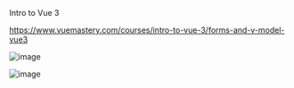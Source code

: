 Intro to Vue 3

https://www.vuemastery.com/courses/intro-to-vue-3/forms-and-v-model-vue3

![image](https://github.com/qaserge/vue-product-page/assets/45569665/8ea3dba6-2988-4bee-a8d9-4845350178c2)

![image](https://github.com/qaserge/vue-product-page/assets/45569665/8f86a1cd-9198-4269-baf1-717b3ef3c938)
